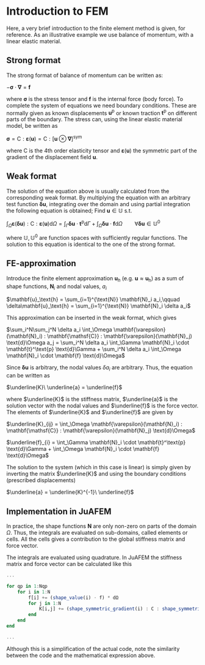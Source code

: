 # Introduction to FEM
Here, a very brief introduction to the finite element method is given, for reference. As an
illustrative example we use balance of momentum, with a linear elastic material.

## Strong format

The strong format of balance of momentum can be written as:

$-\mathbf{\sigma}\cdot \mathbf{\nabla} = \mathbf{f}$

where $\mathbf{\sigma}$ is the stress tensor and $\mathbf{f}$ is the internal force (body force).
To complete the system of equations we need boundary conditions. These are normally given as known
displacements $\mathbf{u}^\text{p}$ or known traction $\mathbf{t}^\text{p}$ on different parts of the boundary.
The stress can, using the linear elastic material model, be written as

$\mathbf{\sigma} = \mathbf{\mathsf{C}} : \mathbf{\varepsilon}(\mathbf{u}) = \mathbf{\mathsf{C}} : [\mathbf{u} \otimes \mathbf{\nabla}]^{\text{sym}}$

where $\mathbf{\mathsf{C}}$ is the 4th order elasticity tensor and $\mathbf{\varepsilon}(\mathbf{u})$ the symmetric
part of the gradient of the displacement field $\mathbf{u}$.


## Weak format

The solution of the equation above is usually calculated from the corresponding weak format. By multiplying
the equation with an arbitrary test function $\mathbf{\delta u}$, integrating over the domain and using partial
integration the following equation is obtained; Find $\mathbf{u} \in \mathbb{U}$ s.t.

$\int_\Omega \mathbf{\varepsilon}(\mathbf{\delta u}) : \mathbf{\mathsf{C}} : \mathbf{\varepsilon}(\mathbf{u}) \text{d}\Omega = 
\int_\Gamma \mathbf{\delta u} \cdot \mathbf{t}^\text{p} \text{d}\Gamma +
\int_\Omega \mathbf{\delta u} \cdot \mathbf{f} \text{d}\Omega \qquad \forall \mathbf{\delta u} \in \mathbb{U}^0$

where $\mathbb{U}, \mathbb{U}^0$ are function spaces with sufficiently regular functions. The solution to this equation is identical to the one of the strong format.

## FE-approximation

Introduce the finite element approximation $\mathbf{u}_h$ (e.g. $\mathbf{u} \approx \mathbf{u}_\text{h}$)
as a sum of shape functions, $\mathbf{N}_i$ and nodal values, $a_i$

$\mathbf{u}_\text{h} = \sum_{i=1}^{\text{N}} \mathbf{N}_i a_i,\qquad \delta\mathbf{u}_\text{h} = \sum_{i=1}^{\text{N}} \mathbf{N}_i \delta a_i$

This approximation can be inserted in the weak format, which gives

$\sum_i^N\sum_j^N \delta a_i \int_\Omega \mathbf{\varepsilon}(\mathbf{N}_i) : \mathbf{\mathsf{C}} : \mathbf{\varepsilon}(\mathbf{N}_j) \text{d}\Omega a_j = 
\sum_i^N \delta a_i \int_\Gamma \mathbf{N}_i \cdot \mathbf{t}^\text{p} \text{d}\Gamma +
\sum_i^N \delta a_i \int_\Omega \mathbf{N}_i \cdot \mathbf{f} \text{d}\Omega$

Since $\mathbf{\delta u}$ is arbitrary, the nodal values $\delta a_i$ are arbitrary. Thus, the equation can
be written as

$\underline{K}\ \underline{a} = \underline{f}$

where $\underline{K}$ is the stiffness matrix, $\underline{a}$ is the solution vector with the nodal values
and $\underline{f}$ is the force vector. The elements of $\underline{K}$ and $\underline{f}$ are given by

$\underline{K}_{ij} = \int_\Omega \mathbf{\varepsilon}(\mathbf{N}_i) : \mathbf{\mathsf{C}} : \mathbf{\varepsilon}(\mathbf{N}_j) \text{d}\Omega$

$\underline{f}_{i} = \int_\Gamma \mathbf{N}_i \cdot \mathbf{t}^\text{p} \text{d}\Gamma +
                     \int_\Omega \mathbf{N}_i \cdot \mathbf{f} \text{d}\Omega$

The solution to the system (which in this case is linear) is simply given by inverting the matrix $\underline{K}$ and
using the boundary conditions (prescribed displacements)

$\underline{a} = \underline{K}^{-1}\ \underline{f}$

## Implementation in JuAFEM

In practice, the shape functions $\mathbf{N}$ are only non-zero on parts of the domain $\Omega$. Thus, the integrals
are evaluated on sub-domains, called elements or cells. All the cells gives a contribution to the global
stiffness matrix and force vector.

The integrals are evaluated using quadrature. In JuAFEM the stiffness matrix and force vector can be calculated like this

```julia
...

for qp in 1:Nqp
    for i in 1:N
        f[i] += (shape_value(i) ⋅ f) * dΩ
        for j in 1:N
            K[i,j] += (shape_symmetric_gradient(i) : C : shape_symmetric_gradient(j)) * dΩ
        end
    end
end

...
```

Although this is a simplification of the actual code, note the similarity between the code and the mathematical expression above.
